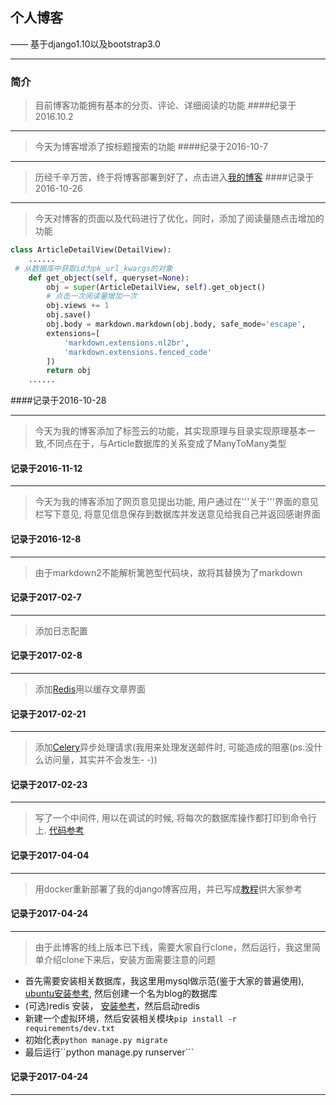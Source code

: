 ## 个人博客

—— 基于django1.10以及bootstrap3.0

----------
### 简介
> 目前博客功能拥有基本的分页、评论、详细阅读的功能
####纪录于2016.10.2

----------

>今天为博客增添了按标题搜索的功能
####纪录于2016-10-7

----------
>历经千辛万苦，终于将博客部署到好了，点击进入[我的博客][2]
####记录于2016-10-26

------------

>今天对博客的页面以及代码进行了优化，同时，添加了阅读量随点击增加的功能
```python
class ArticleDetailView(DetailView):
	......
 # 从数据库中获取id为pk_url_kwargs的对象
    def get_object(self, queryset=None):
        obj = super(ArticleDetailView, self).get_object()
        # 点击一次阅读量增加一次
        obj.views += 1
        obj.save()
        obj.body = markdown.markdown(obj.body, safe_mode='escape',
        extensions=[
            'markdown.extensions.nl2br',
            'markdown.extensions.fenced_code'
        ])
        return obj
	......
```
####记录于2016-10-28

------------

>今天为我的博客添加了标签云的功能，其实现原理与目录实现原理基本一致,不同点在于，与Article数据库的关系变成了ManyToMany类型
#### 记录于2016-11-12

------------

>今天为我的博客添加了网页意见提出功能, 用户通过在'''关于'''界面的意见栏写下意见, 将意见信息保存到数据库并发送意见给我自己并返回感谢界面
#### 记录于2016-12-8

------------

>由于markdown2不能解析篱笆型代码块，故将其替换为了markdown
#### 记录于2017-02-7

--------

>添加日志配置
#### 记录于2017-02-8

--------

>添加[Redis][4]用以缓存文章界面
#### 记录于2017-02-21

--------

>添加[Celery][3]异步处理请求(我用来处理发送邮件时, 可能造成的阻塞(ps.没什么访问量，其实并不会发生- -))
#### 记录于2017-02-23

--------

>写了一个中间件, 用以在调试的时候, 将每次的数据库操作都打印到命令行上. [代码参考][5]
#### 记录于2017-04-04

--------

>用docker重新部署了我的django博客应用，并已写成[教程][6]供大家参考
#### 记录于2017-04-24

--------

>由于此博客的线上版本已下线，需要大家自行clone，然后运行，我这里简单介绍clone下来后，安装方面需要注意的问题
- 首先需要安装相关数据库，我这里用mysql做示范(鉴于大家的普遍使用), [ubuntu安装参考][7], 然后创建一个名为blog的数据库
- (可选)redis 安装， [安装参考][8]，然后启动redis
- 新建一个虚拟环境，然后安装相关模块```pip install -r requirements/dev.txt```
- 初始化表```python manage.py migrate```
- 最后运行``python manage.py runserver```
#### 记录于2017-04-24

--------

  [2]: http://182.254.129.224/
  [3]: http://docs.celeryproject.org/en/latest/index.html
  [4]: https://redis.io/
  [5]: https://djangosnippets.org/snippets/264/
  [6]: https://tomming233.github.io/2017/04/24/%E7%94%A8docker%E9%83%A8%E7%BD%B2django%E5%BA%94%E7%94%A8/
  [7]: https://www.digitalocean.com/community/tutorials/how-to-install-mysql-on-ubuntu-16-04
  [8]: https://redis.io/topics/quickstart
